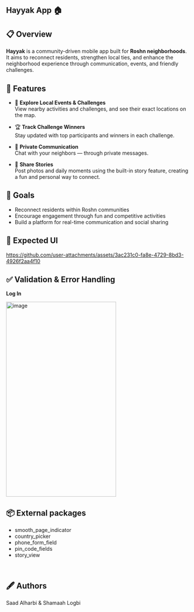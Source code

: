 ##  **Hayyak App 🏠**

## 📋 Overview

**Hayyak** is a community-driven mobile app built for **Roshn neighborhoods**.  
It aims to reconnect residents, strengthen local ties, and enhance the neighborhood experience through communication, events, and friendly challenges.


## 🧩 Features

- 📍 **Explore Local Events & Challenges**  
  View nearby activities and challenges, and see their exact locations on the map.

- 🏆 **Track Challenge Winners**  
  Stay updated with top participants and winners in each challenge.

- 💬 **Private Communication**  
  Chat with your neighbors — through private messages.

- 📸 **Share Stories**  
  Post photos and daily moments using the built-in story feature, creating a fun and personal way to connect.

## 🎯 Goals

- Reconnect residents within Roshn communities  
- Encourage engagement through fun and competitive activities  
- Build a platform for real-time communication and social sharing

  
## 📸 Expected UI





https://github.com/user-attachments/assets/3ac231c0-fa8e-4729-8bd3-4926f2aa4f10




## ✅ Validation & Error Handling

**Log In**


<img width="300" height="530" alt="image" src="https://github.com/user-attachments/assets/76d741e8-0807-4f21-86e5-debff24367d2" />

<br/>




## 📦 External packages

 -  smooth_page_indicator
 -  country_picker
 - phone_form_field
 - pin_code_fields
 - story_view

<br/>

## 🖋️ Authors
Saad Alharbi & Shamaah Logbi 




